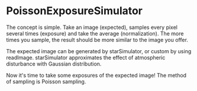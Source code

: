 # PoissonExposureSimulator

The concept is simple. 
Take an image (expected), samples every pixel several times (exposure) and take the average (normalization).
The more times you sample, the result should be more similar to the image you offer. 

The expected image can be generated by starSimulator, or custom by using readImage.
starSimulator approximates the effect of atmospheric disturbance with Gaussian distribution.

Now it's time to take some exposures of the expected image!
The method of sampling is Poisson sampling.
